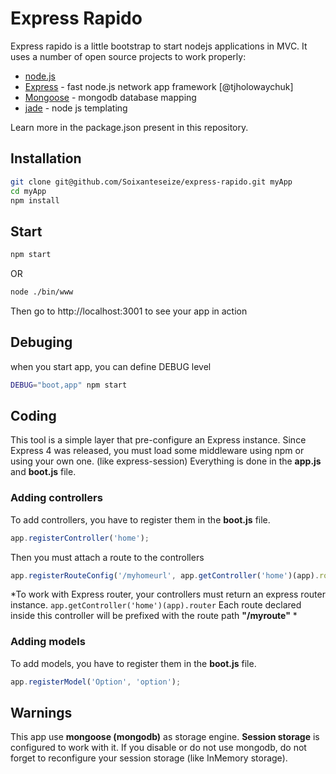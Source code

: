 Express Rapido
=========

Express rapido is a little bootstrap to start nodejs applications in MVC.
It uses a number of open source projects to work properly:

* [node.js]
* [Express] - fast node.js network app framework [@tjholowaychuk]
* [Mongoose] - mongodb database mapping
* [jade] - node js templating

Learn more in the package.json present in this repository.

Installation
--------------

```sh
git clone git@github.com/Soixanteseize/express-rapido.git myApp
cd myApp
npm install
```

Start
--------------
```sh
npm start
```
OR
```sh
node ./bin/www
```

Then go to http://localhost:3001 to see your app in action

Debuging
--------------
when you start app, you can define DEBUG level
```sh
DEBUG="boot,app" npm start
```

Coding
--------------
This tool is a simple layer that pre-configure an Express instance.
Since Express 4 was released, you must load some middleware using npm or using your own one. (like express-session)
Everything is done in the **app.js** and **boot.js** file.


### Adding controllers ###
To add controllers, you have to register them in the **boot.js** file.
```javascript
app.registerController('home');
```
Then you must attach a route to the controllers
```javascript
app.registerRouteConfig('/myhomeurl', app.getController('home')(app).router);
```
*To work with Express router, your controllers must return an express router instance. ```app.getController('home')(app).router```
Each route declared inside this controller will be prefixed with the route path **"/myroute"** *

### Adding models ###
To add models, you have to register them in the **boot.js** file.
```javascript
app.registerModel('Option', 'option');
```

Warnings
--------------
This app use **mongoose (mongodb)** as storage engine. **Session storage** is configured to work with it.
If you disable or do not use mongodb, do not forget to reconfigure your session storage (like InMemory storage).

[node.js]:http://nodejs.org
[jQuery]:http://jquery.com
[Mongoose]:http://mongoosejs.com/
[express]:http://expressjs.com
[jade]:http://jade-lang.com/
